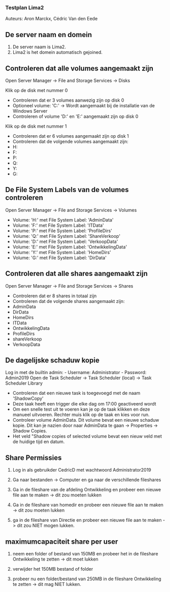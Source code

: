 ### Testplan Lima2
Auteurs: Aron Marckx, Cédric Van den Eede
## De server naam en domein

1. De server naam is Lima2.
2. Lima2 is het domein automatisch gejoined.

## Controleren dat alle volumes aangemaakt zijn

Open Server Manager -> File and Storage Services -> Disks

Klik op de disk met nummer 0
* Controleren dat er 3 volumes aanwezig zijn op disk 0
* Optioneel volume: 'C:' -> Wordt aangemaakt bij de installatie van de Windows Server
* Controleren of volume 'D:' en 'E:' aangemaakt zijn op disk 0

Klik op de disk met nummer 1
* Controleren dat er 6 volumes aangemaakt zijn op disk 1
* Controleren  dat  de volgende volumes aangemaakt zijn:
* H:
* F:
* P:
* Q:
* Y:
* G:

## De File System Labels van de volumes controleren

Open Server Manager -> File and Storage Services -> Volumes

* Volume: 'H:' met File System Label: 'AdminData'
* Volume: 'F:' met File System Label: 'ITData'
* Volume: 'P:' met File System Label: 'ProfileDirs'
* Volume: 'Q:' met File System Label: 'ShareVerkoop'
* Volume: 'D:' met File System Label: 'VerkoopData'
* Volume: 'E:' met File System Label: 'OntwikkelingData'
* Volume: 'Y:' met File System Label: 'HomeDirs'
* Volume: 'G:' met File System Label: 'DirData'

## Controleren dat alle shares aangemaakt zijn

Open Server Manager -> File and Storage Services -> Shares

* Controleren dat er 8 shares in totaal zijn
* Controleren dat de volgende shares aangemaakt zijn:
* AdminData
* DirData
* HomeDirs
* ITData
* OntwikkelingData
* ProfileDirs
* shareVerkoop
* VerkoopData

## De dagelijske schaduw kopie

Log in met de builtin admin:
	- Username: Administrator
	- Password: Admin2019
Open de Task Scheduler -> Task Scheduler (local) -> Task Scheduler Library
* Controleren dat een nieuwe task is toegevoegd met de naam 'ShadowCopy'
* Deze taak heeft een trigger die elke dag om 17:00 geactiveerd wordt
* Om een snelle test uit te voeren kan je op de taak klikken en deze manueel uitvoeren. Rechter muis klik op de taak en kies voor run.
* Controleer volume AdminData. Dit volume bevat een nieuwe schaduw kopie. Dit kan je nazien door naar AdminData te gaan -> Properties -> Shadow Copies.
* Het veld "Shadow copies of selected volume bevat een nieuw veld met de huidige tijd en datum.

## Share Permissies

1. Log in als gebruikder CedricD met wachtwoord Administrator2019

2. Ga naar bestanden -> Computer en ga naar de verschillende fileshares

3. Ga in de fileshare van de afdeling Ontwikkeling en probeer een nieuwe file aan te maken -> dit zou moeten lukken

4. Ga in de fileshare van homedir en probeer een nieuwe file aan te maken -> dit zou moeten lukken

5. ga in de fileshare van Directie en probeer een nieuwe file aan te maken -> dit zou NIET mogen lukken.

## maximumcapaciteit share per user

1. neem een folder of bestand van 150MB en probeer het in de fileshare Ontwikkeling te zetten -> dit moet lukken

2. verwijder het 150MB bestand of folder

3. probeer nu een folder/bestand van 250MB in de fileshare Ontwikkeling te zetten -> dit mag NIET lukken.


